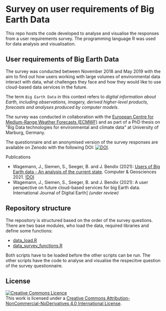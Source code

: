 # Survey on user requirements of Big Earth Data 

This repo hosts the code developed to analyse and visualise the responses from a user requirements survey. The programming language R was used for data analysis and visualisation.

## User requirements of Big Earth Data
The survey was conducted between November 2018 and May 2019 with the aim to find out how users working with large volumes of environmental data interact with data, what challenges they face and how they would like to use cloud-based data services in the future.

The term `Big Earth Data` in this context refers to *digital information about Earth, including observations, imagery, derived higher-level products, forecasts and analyses produced by computer models*.

The survey was conducted in collaboration with the [European Centre for Medium-Range Weather Forecasts (ECMWF)](https://www.ecmwf.int) and as part of a PhD thesis on "Big Data technologies for environmental and climate data" at University of Marburg, Germany.

The questionnaire and an anonymised version of the survey responses are available on Zenodo with the following DOI:
[![DOI](https://zenodo.org/badge/DOI/10.5281/zenodo.4075058.svg)](https://doi.org/10.5281/zenodo.4075058).

Publications
* Wagemann, J., Siemen, S., Seeger, B. and J. Bendix (2021): [Users of Big Earth data - An analysis of the current state](https://www.sciencedirect.com/science/article/pii/S0098300421002077?via%3Dihub). Computer & Geosciences 2021. [!DOI](https://doi.org/10.1016/j.cageo.2021.104916)
* Wagemann, J., Siemen, S., Seeger, B. and J. Bendix (2021): A user perspective on future cloud-based services for big Earth data. International Journal of Digital Earth] *(under review)*

## Repository structure
The repository is structured based on the order of the survey questions. There are two base modules, who load the data, required libraries and define some functions:
- [data_load.R](./data_load.R)
- [data_survey_functions.R](./data_survey_functions.R)

Both scripts have to be loaded before the other scripts can be run. The other scripts have the code to analyse and visualise the respecitve question of the survey questionnaire.



## License
<a rel="license" href="http://creativecommons.org/licenses/by-nc-nd/4.0/"><img alt="Creative Commons Licence" style="border-width:0" src="https://i.creativecommons.org/l/by-nc-nd/4.0/88x31.png" /></a><br />This work is licensed under a <a rel="license" href="http://creativecommons.org/licenses/by-nc-nd/4.0/">Creative Commons Attribution-NonCommercial-NoDerivatives 4.0 International License</a>.
